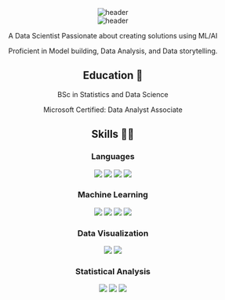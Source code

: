 <!--
**NoorNick/noornick** is a ✨ _special_ ✨ repository because its `README.md` (this file) appears on your GitHub profile.

Here are some ideas to get you started:

- 🔭 I’m currently working on ...
- 🌱 I’m currently learning ...
- 👯 I’m looking to collaborate on ...
- 🤔 I’m looking for help with ...
- 💬 Ask me about ...
- 📫 How to reach me: ...
- 😄 Pronouns: ...
- ⚡ Fun fact: ...
-->

<div align="center">
  <img src="https://capsule-render.vercel.app/api?type=transparent&text=Hey%20There!&animation=blinking&fontSize=40&height=80" alt="header" />
</div>

<div align="center">
  <img src="https://capsule-render.vercel.app/api?type=venom&color=6FC7E1&height=300&section=header&text=Noor%20Nick&fontSize=90" alt="header" />
</div>

<p align="center">A Data Scientist Passionate about creating solutions using ML/AI</p>
<p align="center">
  Proficient in Model building, Data Analysis, and Data storytelling.
</p>

<h2 align="center">Education 📝</h2>
<p align="center">BSc in Statistics and Data Science</p>
<p align="center">
 Microsoft Certified: Data Analyst Associate
</p>

<h2 align="center">Skills 👨‍💻</h2>

<h3 align="center">Languages</h3>
<p align="center">
  <img src="https://img.shields.io/badge/-Python-3776AB?style=for-the-badge&logo=python&logoColor=white" />
  <img src="https://img.shields.io/badge/-SQL-4479A1?style=for-the-badge&logo=postgresql&logoColor=white" />
  <img src="https://img.shields.io/badge/-Java-007396?style=for-the-badge&logo=java&logoColor=white" />
  <img src="https://img.shields.io/badge/-R-276DC3?style=for-the-badge&logo=r&logoColor=white" />
</p>

<h3 align="center">Machine Learning</h3>
<p align="center">
  <img src="https://img.shields.io/badge/-PyTorch-EE4C2C?style=for-the-badge&logo=pytorch&logoColor=white" />
  <img src="https://img.shields.io/badge/-Keras-D00000?style=for-the-badge&logo=keras&logoColor=white" />
  <img src="https://img.shields.io/badge/-TensorFlow-FF6F00?style=for-the-badge&logo=tensorflow&logoColor=white" />
  <img src="https://img.shields.io/badge/-Scikit--learn-F7931E?style=for-the-badge&logo=scikit-learn&logoColor=white" />
</p>

 <h3 align="center">Data Visualization</h3>
<p align="center">
  <img src="https://img.shields.io/badge/-Tableau-E97627?style=for-the-badge&logo=tableau&logoColor=white" />
  <img src="https://img.shields.io/badge/-Power%20BI-5A2F8A?style=for-the-badge&logo=powerbi&logoColor=white" />
</p>

<h3 align="center">Statistical Analysis</h3>
<p align="center">
  <img src="https://img.shields.io/badge/-SPSS-6C1D45?style=for-the-badge&logo=spss&logoColor=white" />
  <img src="https://img.shields.io/badge/-Minitab-004A6D?style=for-the-badge&logo=minitab&logoColor=white" />
  <img src="https://img.shields.io/badge/-Excel-217346?style=for-the-badge&logo=microsoft-excel&logoColor=white" />
</p>
